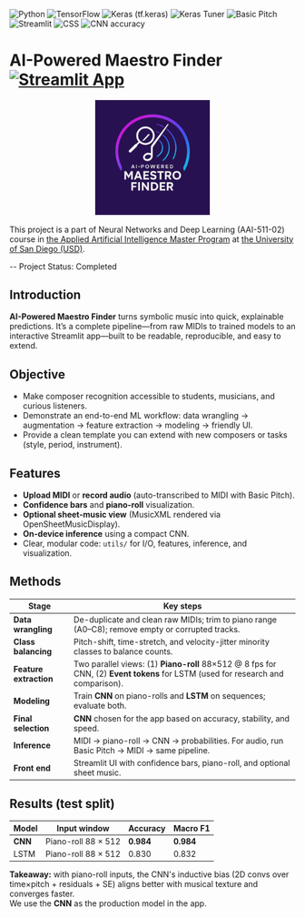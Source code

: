 <p align="left">
  <!-- Runtime / DL stack -->
  <img alt="Python" src="https://img.shields.io/badge/python-3.9%2B-blue">
  <img alt="TensorFlow" src="https://img.shields.io/badge/TensorFlow-2.x-FF6F00?logo=tensorflow&logoColor=white">
  <img alt="Keras (tf.keras)" src="https://img.shields.io/badge/Keras-tf.keras-E00000?logo=keras&logoColor=white">
  <img alt="Keras Tuner" src="https://img.shields.io/badge/Keras%20Tuner-enabled-E00000">

  <!-- Audio->MIDI + App -->
  <img alt="Basic Pitch" src="https://img.shields.io/badge/Basic%20Pitch-ONNX-4A90E2">
  <img alt="Streamlit" src="https://img.shields.io/badge/Streamlit-app-FF4B4B?logo=streamlit&logoColor=white">

  <!-- Frontend / style -->
  <img alt="CSS" src="https://img.shields.io/badge/Frontend-CSS-2965F1?logo=css3&logoColor=white">

  <!-- Model metric -->
  <img alt="CNN accuracy" src="https://img.shields.io/badge/CNN%20accuracy-98.4%25-brightgreen">
</p>




# **AI-Powered Maestro Finder** [![Streamlit App](https://static.streamlit.io/badges/streamlit_badge_black_red.svg)](https://ai-powered-maestro-finder.streamlit.app//)

<div align="center">
  <img src="assets/images/logo.png" alt="Logo" width="40%">
</div>

This project is a part of Neural Networks and Deep Learning (AAI-511-02) course in [the Applied Artificial Intelligence Master Program](https://onlinedegrees.sandiego.edu/masters-applied-artificial-intelligence/) at [the University of San Diego (USD)](https://www.sandiego.edu/). 

-- Project Status: Completed

## **Introduction**

**AI-Powered Maestro Finder** turns symbolic music into quick, explainable predictions. It’s a complete pipeline—from raw MIDIs to trained models to an interactive Streamlit app—built to be readable, reproducible, and easy to extend.

## **Objective**

- Make composer recognition accessible to students, musicians, and curious listeners.
- Demonstrate an end-to-end ML workflow:
  data wrangling → augmentation → feature extraction → modeling → friendly UI.
- Provide a clean template you can extend with new composers or tasks (style, period, instrument).

## Features

- **Upload MIDI** or **record audio** (auto-transcribed to MIDI with Basic Pitch).
- **Confidence bars** and **piano-roll** visualization.
- **Optional sheet-music view** (MusicXML rendered via OpenSheetMusicDisplay).
- **On-device inference** using a compact CNN.
- Clear, modular code: `utils/` for I/O, features, inference, and visualization.

## **Methods**

| Stage | Key steps |
|------|-----------|
| **Data wrangling** | De-duplicate and clean raw MIDIs; trim to piano range (A0–C8); remove empty or corrupted tracks. |
| **Class balancing** | Pitch-shift, time-stretch, and velocity-jitter minority classes to balance counts. |
| **Feature extraction** | Two parallel views: (1) **Piano-roll** 88×512 @ 8 fps for CNN, (2) **Event tokens** for LSTM (used for research and comparison). |
| **Modeling** | Train **CNN** on piano-rolls and **LSTM** on sequences; evaluate both. |
| **Final selection** | **CNN** chosen for the app based on accuracy, stability, and speed. |
| **Inference** | MIDI → piano-roll → CNN → probabilities. For audio, run Basic Pitch → MIDI → same pipeline. |
| **Front end** | Streamlit UI with confidence bars, piano-roll, and optional sheet music. |

## **Results (test split)**

| Model | Input window | Accuracy | Macro F1 |
|------|--------------|----------|----------|
| **CNN** | Piano-roll 88 × 512 | **0.984** | **0.984** |
| LSTM | Piano-roll 88 × 512 | 0.830 | 0.832 |

**Takeaway:** with piano-roll inputs, the CNN's inductive bias (2D convs over time×pitch + residuals + SE) aligns better with musical texture and converges faster.  
We use the **CNN** as the production model in the app.


